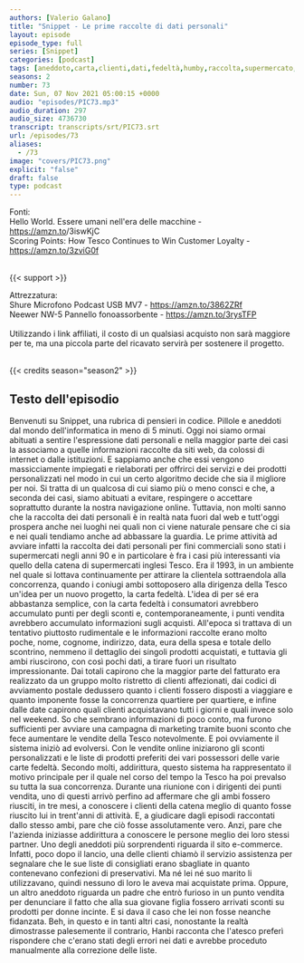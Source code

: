 ```yaml
---
authors: [Valerio Galano]
title: "Snippet - Le prime raccolte di dati personali"
layout: episode
episode_type: full
series: [Snippet]
categories: [podcast]
tags: [aneddoto,carta,clienti,dati,fedeltà,humby,raccolta,supermercato,tesco]
seasons: 2
number: 73
date: Sun, 07 Nov 2021 05:00:15 +0000
audio: "episodes/PIC73.mp3"
audio_duration: 297
audio_size: 4736730
transcript: transcripts/srt/PIC73.srt
url: /episodes/73
aliases: 
  - /73
image: "covers/PIC73.png"
explicit: "false"
draft: false
type: podcast
---
```

Fonti:<br />
Hello World. Essere umani nell'era delle macchine - <a href="https://amzn.to" rel="noopener">https://amzn.to</a>/3iswKjC <br />
Scoring Points: How Tesco Continues to Win Customer Loyalty - <a href="https://amzn.to/3zviG0f" rel="noopener">https://amzn.to/3zviG0f</a> <br />
<br />


{{< support >}}

Attrezzatura:<br />
Shure Microfono Podcast USB MV7 - <a href="https://amzn.to/3862ZRf" rel="noopener">https://amzn.to/3862ZRf</a> <br />
Neewer NW-5 Pannello fonoassorbente - <a href="https://amzn.to/3rysTFP" rel="noopener">https://amzn.to/3rysTFP</a> <br />
<br />
Utilizzando i link affiliati, il costo di un qualsiasi acquisto non sarà maggiore per te, ma una piccola parte del ricavato servirà per sostenere il progetto.<br />
<br />


{{< credits season="season2" >}}

<!-- more -->

## Testo dell'episodio

Benvenuti su Snippet, una rubrica di pensieri in codice. Pillole e aneddoti dal mondo dell'informatica
in meno di 5 minuti.
Oggi noi siamo ormai abituati a sentire l'espressione dati personali e nella maggior parte dei casi
la associamo a quelle informazioni raccolte da siti web, da colossi di internet o dalle
istituzioni. E sappiamo anche che essi vengono massicciamente impiegati e rielaborati per
offrirci dei servizi e dei prodotti personalizzati nel modo in cui un certo algoritmo decide che
sia il migliore per noi.
Si tratta di un qualcosa di cui siamo più o meno consci e che, a seconda dei casi, siamo
abituati a evitare, respingere o accettare soprattutto durante la nostra navigazione
online.
Tuttavia, non molti sanno che la raccolta dei dati personali è in realtà nata fuori
dal web e tutt'oggi prospera anche nei luoghi nei quali non ci viene naturale pensare che
ci sia e nei quali tendiamo anche ad abbassare la guardia.
Le prime attività ad avviare infatti la raccolta dei dati personali per fini commerciali sono
stati i supermercati negli anni 90 e in particolare è fra i casi più interessanti via quello
della catena di supermercati inglesi Tesco.
Era il 1993, in un ambiente nel quale si lottava continuamente per attirare la clientela sottraendola
alla concorrenza, quando i coniugi ambi sottoposero alla dirigenza della Tesco un'idea per un
nuovo progetto, la carta fedeltà.
L'idea di per sé era abbastanza semplice, con la carta fedeltà i consumatori avrebbero
accumulato punti per degli sconti e, contemporaneamente, i punti vendita avrebbero accumulato informazioni
sugli acquisti.
All'epoca si trattava di un tentativo piuttosto rudimentale e le informazioni raccolte erano
molto poche, nome, cognome, indirizzo, data, eura della spesa e totale dello scontrino,
nemmeno il dettaglio dei singoli prodotti acquistati, e tuttavia gli ambi riuscirono,
con così pochi dati, a tirare fuori un risultato impressionante.
Dai totali capirono che la maggior parte del fatturato era realizzato da un gruppo molto
ristretto di clienti affezionati, dai codici di avviamento postale dedussero quanto i clienti
fossero disposti a viaggiare e quanto imponente fosse la concorrenza quartiere per quartiere,
e infine dalle date capirono quali clienti acquistavano tutti i giorni e quali invece
solo nel weekend.
So che sembrano informazioni di poco conto, ma furono sufficienti per avviare una campagna
di marketing tramite buoni sconto che fece aumentare le vendite della Tesco notevolmente.
E poi ovviamente il sistema iniziò ad evolversi.
Con le vendite online iniziarono gli sconti personalizzati e le liste di prodotti preferiti
dei vari possessori delle varie carte fedeltà.
Secondo molti, addirittura, questo sistema ha rappresentato il motivo principale per
il quale nel corso del tempo la Tesco ha poi prevalso su tutta la sua concorrenza.
Durante una riunione con i dirigenti dei punti vendita, uno di questi arrivò perfino ad
affermare che gli ambi fossero riusciti, in tre mesi, a conoscere i clienti della catena
meglio di quanto fosse riuscito lui in trent'anni di attività.
E, a giudicare dagli episodi raccontati dallo stesso ambi, pare che ciò fosse assolutamente
vero.
Anzi, pare che l'azienda iniziasse addirittura a conoscere le persone meglio dei loro stessi
partner.
Uno degli aneddoti più sorprendenti riguarda il sito e-commerce.
Infatti, poco dopo il lancio, una delle clienti chiamò il servizio assistenza per segnalare
che le sue liste di consigliati erano sbagliate in quanto contenevano confezioni di preservativi.
Ma né lei né suo marito li utilizzavano, quindi nessuno di loro le aveva mai acquistate
prima.
Oppure, un altro aneddoto riguarda un padre che entrò furioso in un punto vendita per
denunciare il fatto che alla sua giovane figlia fossero arrivati sconti su prodotti per donne
incinte.
E si dava il caso che lei non fosse neanche fidanzata.
Beh, in questo e in tanti altri casi, nonostante la realtà dimostrasse palesemente il contrario,
Hanbi racconta che l'atesco preferì rispondere che c'erano stati degli errori nei dati e
avrebbe proceduto manualmente alla correzione delle liste.

